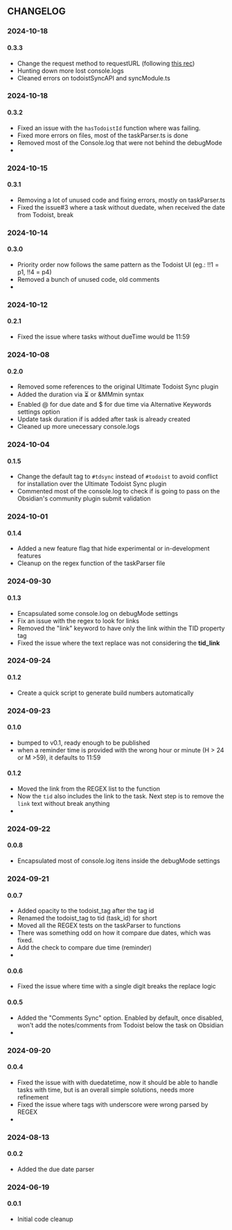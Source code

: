 ## CHANGELOG

### 2024-10-18
#### 0.3.3
- Change the request method to requestURL (following [this rec](https://github.com/obsidianmd/obsidian-releases/pull/4302#issuecomment-2387574679))
- Hunting down more lost console.logs
- Cleaned errors on todoistSyncAPI and syncModule.ts

### 2024-10-18
#### 0.3.2
- Fixed an issue with the `hasTodoistId` function where was failing.
- Fixed more errors on files, most of the taskParser.ts is done
- Removed most of the Console.log that were not behind the debugMode
- 


### 2024-10-15
#### 0.3.1
- Removing a lot of unused code and fixing errors, mostly on taskParser.ts
- Fixed the issue#3 where a task without duedate, when received the date from Todoist, break

### 2024-10-14
#### 0.3.0
- Priority order now follows the same pattern as the Todoist UI (eg.: !!1 = p1, !!4 = p4)
- Removed a bunch of unused code, old comments
- 

### 2024-10-12
#### 0.2.1
- Fixed the issue where tasks without dueTime would be 11:59

### 2024-10-08
#### 0.2.0
- Removed some references to the original Ultimate Todoist Sync plugin
- Added the duration via ⏳ or &MMmin syntax
- Enabled @ for due date and $ for due time via Alternative Keywords settings option
- Update task duration if is added after task is already created
- Cleaned up more unecessary console.logs


### 2024-10-04
#### 0.1.5
- Change the default tag to `#tdsync` instead of `#todoist` to avoid conflict for installation over the Ultimate Todoist Sync plugin
- Commented most of the console.log to check if is going to pass on the Obsidian's  community plugin submit validation


### 2024-10-01
#### 0.1.4
- Added a new feature flag that hide experimental or in-development features
- Cleanup on the regex function of the taskParser file


### 2024-09-30
#### 0.1.3
- Encapsulated some console.log on debugMode settings
- Fix an issue with the regex to look for links
- Removed the "link" keyword to have only the link within the TID property tag
- Fixed the issue where the text replace was not considering the **tid_link**

### 2024-09-24
#### 0.1.2
- Create a quick script to generate build numbers automatically

### 2024-09-23
#### 0.1.0
- bumped to v0.1, ready enough to be published
- when a reminder time is provided with the wrong hour or minute (H > 24 or M >59), it defaults to 11:59

#### 0.1.2
- Moved the link from the REGEX list to the function
- Now the `tid` also includes the link to the task. Next step is to remove the `link` text without break anything
- 

### 2024-09-22
#### 0.0.8
- Encapsulated most of console.log itens inside the debugMode settings


### 2024-09-21
#### 0.0.7
- Added opacity to the todoist_tag after the tag id
- Renamed the todoist_tag to tid (task_id) for short
- Moved all the REGEX tests on the taskParser to functions
- There was something odd on how it compare due dates, which was fixed. 
- Add the check to compare due time (reminder)
- 

#### 0.0.6
- Fixed the issue where time with a single digit breaks the replace logic

#### 0.0.5
- Added the "Comments Sync" option. Enabled by default, once disabled, won't add the notes/comments from Todoist below the task on Obsidian
- 

### 2024-09-20
#### 0.0.4
- Fixed the issue with with duedatetime, now it should be able to handle tasks with time, but is an overall simple solutions, needs more refinement
- Fixed the issue where tags with underscore were wrong parsed by REGEX
-


### 2024-08-13
#### 0.0.2
- Added the due date parser

### 2024-06-19
#### 0.0.1
- Initial code cleanup


